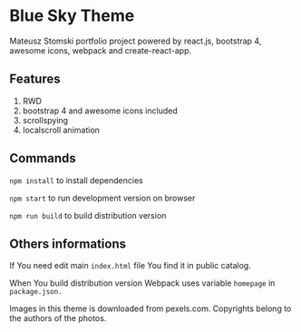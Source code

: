 # Blue Sky Theme

Mateusz Stomski portfolio project powered by react.js, bootstrap 4, awesome icons, webpack and create-react-app.

## Features

1. RWD
2. bootstrap 4 and awesome icons included
3. scrollspying
4. localscroll animation

## Commands

`npm install` to install dependencies

`npm start` to run development version on browser

`npm run build` to build distribution version

## Others informations

If You need edit main `index.html` file You find it in public catalog.

When You build distribution version Webpack uses variable `homepage` in `package.json.`

Images in this theme is downloaded from pexels.com. Copyrights belong to the authors of the photos.
